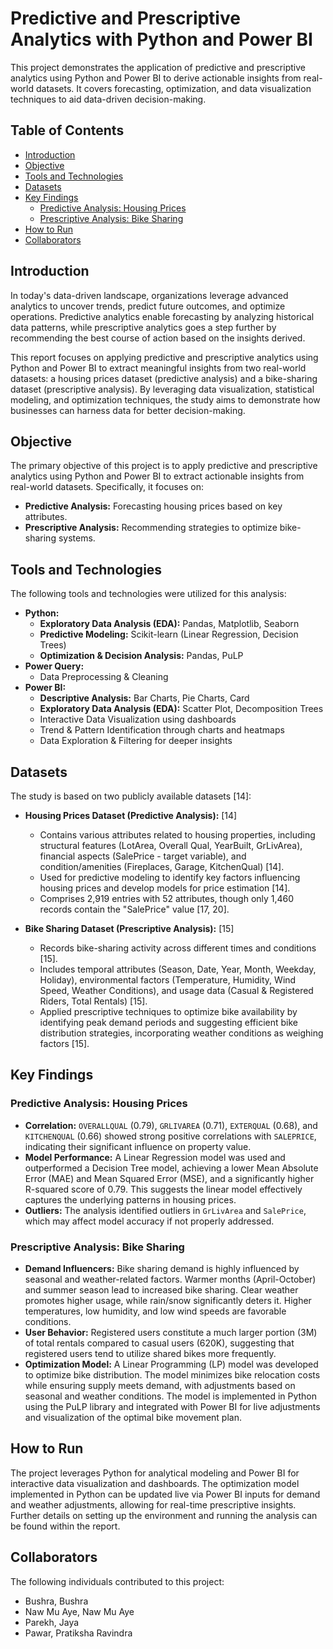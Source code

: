 # Predictive and Prescriptive Analytics with Python and Power BI

This project demonstrates the application of predictive and prescriptive analytics using Python and Power BI to derive actionable insights from real-world datasets. It covers forecasting, optimization, and data visualization techniques to aid data-driven decision-making.

## Table of Contents

  - [Introduction](https://www.google.com/search?q=%23introduction)
  - [Objective](https://www.google.com/search?q=%23objective)
  - [Tools and Technologies](https://www.google.com/search?q=%23tools-and-technologies)
  - [Datasets](https://www.google.com/search?q=%23datasets)
  - [Key Findings](https://www.google.com/search?q=%23key-findings)
      - [Predictive Analysis: Housing Prices](https://www.google.com/search?q=%23predictive-analysis-housing-prices)
      - [Prescriptive Analysis: Bike Sharing](https://www.google.com/search?q=%23prescriptive-analysis-bike-sharing)
  - [How to Run](https://www.google.com/search?q=%23how-to-run)
  - [Collaborators](https://www.google.com/search?q=%23collaborators)

## Introduction

In today's data-driven landscape, organizations leverage advanced analytics to uncover trends, predict future outcomes, and optimize operations. Predictive analytics enable forecasting by analyzing historical data patterns, while prescriptive analytics goes a step further by recommending the best course of action based on the insights derived.

This report focuses on applying predictive and prescriptive analytics using Python and Power BI to extract meaningful insights from two real-world datasets: a housing prices dataset (predictive analysis) and a bike-sharing dataset (prescriptive analysis). By leveraging data visualization, statistical modeling, and optimization techniques, the study aims to demonstrate how businesses can harness data for better decision-making.

## Objective

The primary objective of this project is to apply predictive and prescriptive analytics using Python and Power BI to extract actionable insights from real-world datasets. Specifically, it focuses on:

  * **Predictive Analysis:** Forecasting housing prices based on key attributes.
  * **Prescriptive Analysis:** Recommending strategies to optimize bike-sharing systems.

## Tools and Technologies

The following tools and technologies were utilized for this analysis:

  * **Python:**
      * **Exploratory Data Analysis (EDA):** Pandas, Matplotlib, Seaborn
      * **Predictive Modeling:** Scikit-learn (Linear Regression, Decision Trees)
      * **Optimization & Decision Analysis:** Pandas, PuLP
  * **Power Query:**
      * Data Preprocessing & Cleaning
  * **Power BI:**
      * **Descriptive Analysis:** Bar Charts, Pie Charts, Card
      * **Exploratory Data Analysis (EDA):** Scatter Plot, Decomposition Trees
      * Interactive Data Visualization using dashboards
      * Trend & Pattern Identification through charts and heatmaps
      * Data Exploration & Filtering for deeper insights

## Datasets

The study is based on two publicly available datasets [14]:

  * **Housing Prices Dataset (Predictive Analysis):** [14]

      * Contains various attributes related to housing properties, including structural features (LotArea, Overall Qual, YearBuilt, GrLivArea), financial aspects (SalePrice - target variable), and condition/amenities (Fireplaces, Garage, KitchenQual) [14].
      * Used for predictive modeling to identify key factors influencing housing prices and develop models for price estimation [14].
      * Comprises 2,919 entries with 52 attributes, though only 1,460 records contain the "SalePrice" value [17, 20].

  * **Bike Sharing Dataset (Prescriptive Analysis):** [15]

      * Records bike-sharing activity across different times and conditions [15].
      * Includes temporal attributes (Season, Date, Year, Month, Weekday, Holiday), environmental factors (Temperature, Humidity, Wind Speed, Weather Conditions), and usage data (Casual & Registered Riders, Total Rentals) [15].
      * Applied prescriptive techniques to optimize bike availability by identifying peak demand periods and suggesting efficient bike distribution strategies, incorporating weather conditions as weighing factors [15].

## Key Findings

### Predictive Analysis: Housing Prices

  * **Correlation:** `OVERALLQUAL` (0.79), `GRLIVAREA` (0.71), `EXTERQUAL` (0.68), and `KITCHENQUAL` (0.66) showed strong positive correlations with `SALEPRICE`, indicating their significant influence on property value.
  * **Model Performance:** A Linear Regression model was used and outperformed a Decision Tree model, achieving a lower Mean Absolute Error (MAE) and Mean Squared Error (MSE), and a significantly higher R-squared score of 0.79. This suggests the linear model effectively captures the underlying patterns in housing prices.
  * **Outliers:** The analysis identified outliers in `GrLivArea` and `SalePrice`, which may affect model accuracy if not properly addressed.

### Prescriptive Analysis: Bike Sharing

  * **Demand Influencers:** Bike sharing demand is highly influenced by seasonal and weather-related factors. Warmer months (April-October) and summer season lead to increased bike sharing. Clear weather promotes higher usage, while rain/snow significantly deters it. Higher temperatures, low humidity, and low wind speeds are favorable conditions.
  * **User Behavior:** Registered users constitute a much larger portion (3M) of total rentals compared to casual users (620K), suggesting that registered users tend to utilize shared bikes more frequently.
  * **Optimization Model:** A Linear Programming (LP) model was developed to optimize bike distribution. The model minimizes bike relocation costs while ensuring supply meets demand, with adjustments based on seasonal and weather conditions. The model is implemented in Python using the PuLP library and integrated with Power BI for live adjustments and visualization of the optimal bike movement plan.

## How to Run

The project leverages Python for analytical modeling and Power BI for interactive data visualization and dashboards. The optimization model implemented in Python can be updated live via Power BI inputs for demand and weather adjustments, allowing for real-time prescriptive insights. Further details on setting up the environment and running the analysis can be found within the report.

## Collaborators

The following individuals contributed to this project:

  * Bushra, Bushra
  * Naw Mu Aye, Naw Mu Aye
  * Parekh, Jaya
  * Pawar, Pratiksha Ravindra

